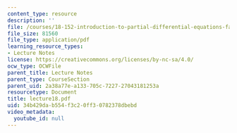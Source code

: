 ```yaml
---
content_type: resource
description: ''
file: /courses/18-152-introduction-to-partial-differential-equations-fall-2005/34b429dab554f3c20ff30782378dbebd_lecture18.pdf
file_size: 81560
file_type: application/pdf
learning_resource_types:
- Lecture Notes
license: https://creativecommons.org/licenses/by-nc-sa/4.0/
ocw_type: OCWFile
parent_title: Lecture Notes
parent_type: CourseSection
parent_uid: 2a38a77e-a133-705c-7227-27043181253a
resourcetype: Document
title: lecture18.pdf
uid: 34b429da-b554-f3c2-0ff3-0782378dbebd
video_metadata:
  youtube_id: null
---
```

